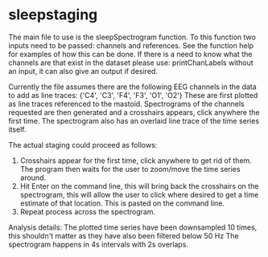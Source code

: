 # sleepstaging
The main file to use is the sleepSpectrogram function. To this function two inputs need to be passed: channels and references. See the function help for examples of how this can be done. If there is a need to know what the channels are that exist in the dataset please use: printChanLabels without an input, it can also give an output if desired. 

Currently the file assumes there are the following EEG channels in the data to add as line traces: {'C4', 'C3', 'F4', 'F3', 'O1', 'O2'} These are first plotted as line traces referenced to the mastoid. Spectrograms of the channels requested are then generated and a crosshairs appears, click anywhere the first time. The spectrogram also has an overlaid line trace of the time series itself. 

The actual staging could proceed as follows: 
1. Crosshairs appear for the first time, click anywhere to get rid of them. The program then waits for the user to zoom/move the time series around. 
2. Hit Enter on the command line, this will bring back the crosshairs on the spectrogram, this will allow the user to click where desired to get a time estimate of that location. This is pasted on the command line. 
3. Repeat process across the spectrogram. 

Analysis details: 
The plotted time series have been downsampled 10 times, this shouldn't matter as they have also been filtered below 50 Hz
The spectrogram happens in 4s intervals with 2s overlaps. 
